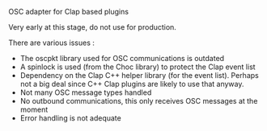 OSC adapter for Clap based plugins

Very early at this stage, do not use for production.

There are various issues :

- The oscpkt library used for OSC communications is outdated
- A spinlock is used (from the Choc library) to protect the Clap event list
- Dependency on the Clap C++ helper library (for the event list). Perhaps not a big deal since
C++ Clap plugins are likely to use that anyway.
- Not many OSC message types handled
- No outbound communications, this only receives OSC messages at the moment
- Error handling is not adequate
